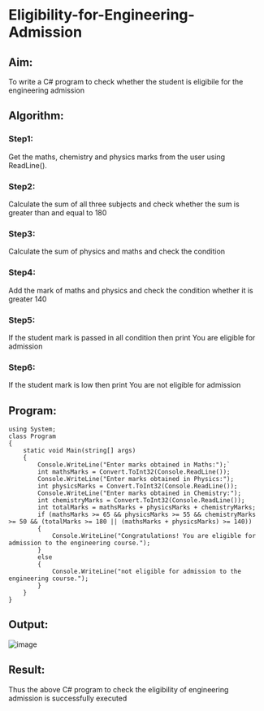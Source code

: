 # Eligibility-for-Engineering-Admission
## Aim:
To write a C# program to check whether the student is eligibile for the engineering admission

## Algorithm:
### Step1: 
Get the maths, chemistry and physics marks from the user using ReadLine().

### Step2: 
Calculate the sum of all three subjects and check whether the sum is greater than and equal to 180

### Step3:
Calculate the sum of physics and maths and check the condition

### Step4:
Add the mark of maths and physics and check the condition whether it is greater 140

### Step5:
If the student mark is passed in all condition then print You are eligible for admission

### Step6:
If the student mark is low then print You are not eligible for admission

## Program:
```
using System;
class Program
{
    static void Main(string[] args)
    {
        Console.WriteLine("Enter marks obtained in Maths:");`
        int mathsMarks = Convert.ToInt32(Console.ReadLine());
        Console.WriteLine("Enter marks obtained in Physics:");
        int physicsMarks = Convert.ToInt32(Console.ReadLine());
        Console.WriteLine("Enter marks obtained in Chemistry:");
        int chemistryMarks = Convert.ToInt32(Console.ReadLine());
        int totalMarks = mathsMarks + physicsMarks + chemistryMarks;
        if (mathsMarks >= 65 && physicsMarks >= 55 && chemistryMarks >= 50 && (totalMarks >= 180 || (mathsMarks + physicsMarks) >= 140))
        {
            Console.WriteLine("Congratulations! You are eligible for admission to the engineering course.");
        }
        else
        {
            Console.WriteLine("not eligible for admission to the engineering course.");
        }
    }
}
```

## Output:
![image](https://github.com/Udhayasankaran04/Eligibility-for-Engineering-Admission/assets/119393933/ba971070-104d-4853-9cdd-63d368dcbb19)


## Result:
Thus the above C# program to check the eligibility of engineering admission is successfully executed

